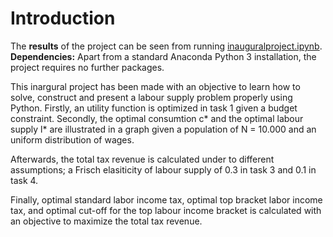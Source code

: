 # Introduction
The **results** of the project can be seen from running [inauguralproject.ipynb](inauguralproject.ipynb).
**Dependencies:** Apart from a standard Anaconda Python 3 installation, the project requires no further packages.


This inargural project has been made with an objective to learn how to solve, construct and present a labour supply problem properly using Python. Firstly, an utility function is optimized in task 1 given a budget constraint. Secondly, the optimal consumtion c* and the optimal labour supply l* are illustrated in a graph given a population of N = 10.000 and an uniform distribution of wages. 

Afterwards, the total tax revenue is calculated under to different assumptions; a Frisch elasiticity of labour supply of 0.3 in task 3 and 0.1 in task 4. 

Finally, optimal standard labor income tax, optimal top bracket labor income tax, and optimal cut-off for the top labour income bracket is calculated with an objective to maximize the total tax revenue. 
